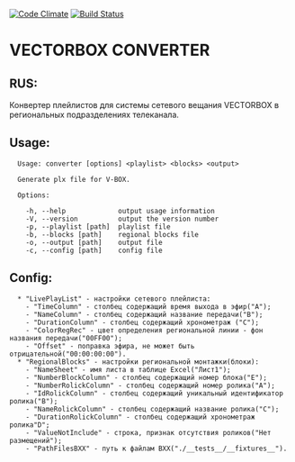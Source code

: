 [![Code
Climate](https://lima.codeclimate.com/github/dzencot/vectorbox-converter/badges/gpa.svg)](https://lima.codeclimate.com/github/dzencot/vectorbox-converter)
[![Build
Status](https://travis-ci.org/dzencot/vectorbox-converter.svg?branch=master)](https://travis-ci.org/dzencot/project-lvl3-s71)
# VECTORBOX CONVERTER #
## RUS: ##
Конвертер плейлистов для системы сетевого вещания VECTORBOX в региональных
подразделениях телеканала.
## Usage: ##
```
  Usage: converter [options] <playlist> <blocks> <output>

  Generate plx file for V-BOX.

  Options:

    -h, --help             output usage information
    -V, --version          output the version number
    -p, --playlist [path]  playlist file
    -b, --blocks [path]    regional blocks file
    -o, --output [path]    output file
    -c, --config [path]    config file
```
## Config: ##
```
  * "LivePlayList" - настройки сетевого плейлиста:
    - "TimeColumn" - столбец содержащий время выхода в эфир("A");
    - "NameColumn" - столбец содержащий название передачи("B");
    - "DurationColumn" - столбец содержащий хронометраж ("C");
    - "ColorRegRec" - цвет определения региональной линии - фон названия передачи("00FF00");
    - "Offset" - поправка эфира, не может быть отрицательной("00:00:00:00").
  * "RegionalBlocks" - настройки региональной монтажки(блоки):
    - "NameSheet" - имя листа в таблице Excel("Лист1");
    - "NumberBlockColumn" - столбец содержащий номер блока("E");
    - "NumberRolickColumn" - столбец содержащий номер ролика("A");
    - "IdRolickColumn" - столбец содержащий уникальный идентификатор ролика("B");
    - "NameRolickColumn" - столбец содержащий название ролика("C");
    - "DurationRolickColumn" - столбец содержащий хронометраж ролика"D";
    - "ValueNotInclude" - строка, признак отсутствия роликов("Нет размещений");
    - "PathFilesBXX" - путь к файлам BXX("./__tests__/__fixtures__").
```
